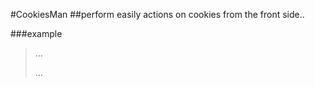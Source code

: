 #CookiesMan
##perform easily actions on cookies from the front side..


###example
>...
><script src='/pathtocookiesman' \>
>
></script\>
><script\>
>    const cman = new CookiesMan()
>    cman.cookiesNames()//prints the name of the current set cookies
></script>
>
>...

